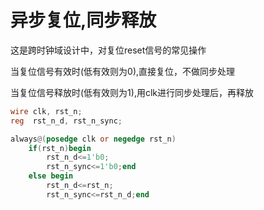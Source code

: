 # 异步复位,同步释放

这是跨时钟域设计中，对复位reset信号的常见操作

当复位信号有效时(低有效则为0),直接复位，不做同步处理

当复位信号释放时(低有效则为1),用clk进行同步处理后，再释放

```verilog
wire clk, rst_n;
reg  rst_n_d, rst_n_sync;

always@(posedge clk or negedge rst_n)
    if(rst_n)begin
        rst_n_d<=1'b0;
        rst_n_sync<=1'b0;end
    else begin
        rst_n_d<=rst_n;
        rst_n_sync<=rst_n_d;end
```

